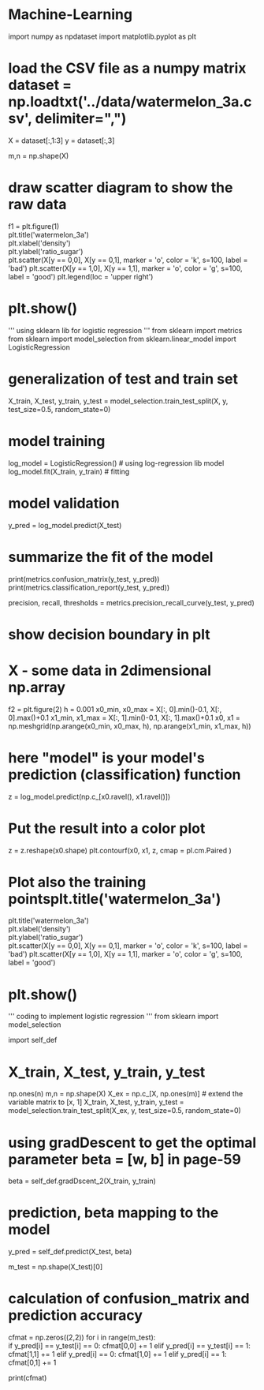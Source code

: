 # Machine-Learning
import numpy as npdataset
import matplotlib.pyplot as plt  
# load the CSV file as a numpy matrix dataset = np.loadtxt('../data/watermelon_3a.csv', delimiter=",")
X = dataset[:,1:3]
y = dataset[:,3]

m,n = np.shape(X)
# draw scatter diagram to show the raw data
f1 = plt.figure(1)       
plt.title('watermelon_3a')  
plt.xlabel('density')  
plt.ylabel('ratio_sugar')  
plt.scatter(X[y == 0,0], X[y == 0,1], marker = 'o', color = 'k', s=100, label = 'bad')
plt.scatter(X[y == 1,0], X[y == 1,1], marker = 'o', color = 'g', s=100, label = 'good')
plt.legend(loc = 'upper right')  
# plt.show()

'''
using sklearn lib for logistic regression
'''
from sklearn import metrics
from sklearn import model_selection
from sklearn.linear_model import LogisticRegression

# generalization of test and train set
X_train, X_test, y_train, y_test = model_selection.train_test_split(X, y, test_size=0.5, random_state=0)

# model training
log_model = LogisticRegression()  # using log-regression lib model
log_model.fit(X_train, y_train)  # fitting

# model validation
y_pred = log_model.predict(X_test)

# summarize the fit of the model
print(metrics.confusion_matrix(y_test, y_pred))
print(metrics.classification_report(y_test, y_pred))

precision, recall, thresholds = metrics.precision_recall_curve(y_test, y_pred)    


# show decision boundary in plt
# X - some data in 2dimensional np.array
f2 = plt.figure(2) 
h = 0.001
x0_min, x0_max = X[:, 0].min()-0.1, X[:, 0].max()+0.1
x1_min, x1_max = X[:, 1].min()-0.1, X[:, 1].max()+0.1
x0, x1 = np.meshgrid(np.arange(x0_min, x0_max, h),
                     np.arange(x1_min, x1_max, h))

# here "model" is your model's prediction (classification) function
z = log_model.predict(np.c_[x0.ravel(), x1.ravel()]) 


# Put the result into a color plot
z = z.reshape(x0.shape)
plt.contourf(x0, x1, z, cmap = pl.cm.Paired )

# Plot also the training pointsplt.title('watermelon_3a')  
plt.title('watermelon_3a')  
plt.xlabel('density')  
plt.ylabel('ratio_sugar')  
plt.scatter(X[y == 0,0], X[y == 0,1], marker = 'o', color = 'k', s=100, label = 'bad')
plt.scatter(X[y == 1,0], X[y == 1,1], marker = 'o', color = 'g', s=100, label = 'good')
# plt.show()

'''
coding to implement logistic regression
'''
from sklearn import model_selection

import self_def

# X_train, X_test, y_train, y_test
np.ones(n)
m,n = np.shape(X)
X_ex = np.c_[X, np.ones(m)]  # extend the variable matrix to [x, 1]
X_train, X_test, y_train, y_test = model_selection.train_test_split(X_ex, y, test_size=0.5, random_state=0)


# using gradDescent to get the optimal parameter beta = [w, b] in page-59 
beta = self_def.gradDscent_2(X_train, y_train)

# prediction, beta mapping to the model
y_pred = self_def.predict(X_test, beta)

m_test = np.shape(X_test)[0]
# calculation of confusion_matrix and prediction accuracy
cfmat = np.zeros((2,2))
for i in range(m_test):   
    if y_pred[i] == y_test[i] == 0: cfmat[0,0] += 1 
    elif y_pred[i] == y_test[i] == 1: cfmat[1,1] += 1 
    elif y_pred[i] == 0: cfmat[1,0] += 1 
    elif y_pred[i] == 1: cfmat[0,1] += 1 
                                
print(cfmat)
